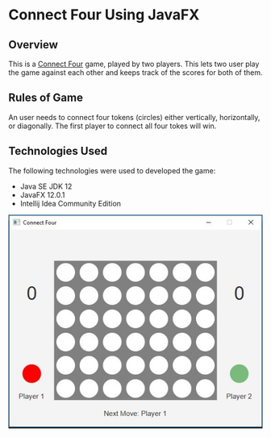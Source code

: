 # Connect Four Using JavaFX

## Overview
This is a [Connect Four](https://en.wikipedia.org/wiki/Connect_Four) game, played by two players. This lets two user play the game against each other and keeps track of the scores for both of them. 

## Rules of Game
An user needs to connect four tokens (circles) either vertically, horizontally, or diagonally. The first player to connect all four tokes will win. 

## Technologies Used
The following technologies were used to developed the game:

 * Java SE JDK 12
 * JavaFX 12.0.1
 * Intellij Idea Community Edition

![screenshot](https://github.com/HussainIslam/Connect_Four_Game_JavaFX/blob/master/Screenshot.JPG)
